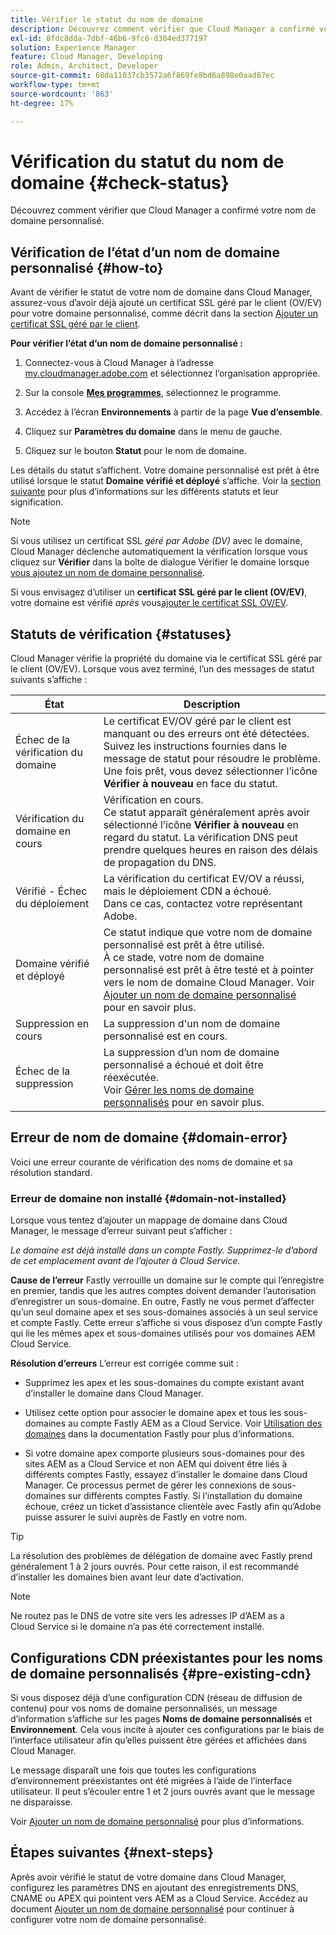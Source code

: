 ```yaml
---
title: Vérifier le statut du nom de domaine
description: Découvrez comment vérifier que Cloud Manager a confirmé votre nom de domaine personnalisé.
exl-id: 8fdc8dda-7dbf-46b6-9fc6-d304ed377197
solution: Experience Manager
feature: Cloud Manager, Developing
role: Admin, Architect, Developer
source-git-commit: 68da11037cb3572a6f869fe8bd6a898e0aad87ec
workflow-type: tm+mt
source-wordcount: '863'
ht-degree: 17%

---
```



# Vérification du statut du nom de domaine {#check-status}

Découvrez comment vérifier que Cloud Manager a confirmé votre nom de domaine personnalisé.

## Vérification de l’état d’un nom de domaine personnalisé {#how-to}

Avant de vérifier le statut de votre nom de domaine dans Cloud Manager, assurez-vous d’avoir déjà ajouté un certificat SSL géré par le client (OV/EV) pour votre domaine personnalisé, comme décrit dans la section [Ajouter un certificat SSL géré par le client](/help/implementing/cloud-manager/managing-ssl-certifications/add-ssl-certificate.md##add-customer-managed-ssl-cert).

**Pour vérifier l’état d’un nom de domaine personnalisé :**

1. Connectez-vous à Cloud Manager à l’adresse [my.cloudmanager.adobe.com](https://my.cloudmanager.adobe.com/) et sélectionnez l’organisation appropriée.

1. Sur la console **[Mes programmes](/help/implementing/cloud-manager/navigation.md#my-programs)**, sélectionnez le programme.

1. Accédez à l’écran **Environnements** à partir de la page **Vue d’ensemble**.

1. Cliquez sur **Paramètres du domaine** dans le menu de gauche.

1. Cliquez sur le bouton **Statut** pour le nom de domaine.

Les détails du statut s’affichent. Votre domaine personnalisé est prêt à être utilisé lorsque le statut **Domaine vérifié et déployé** s’affiche. Voir la [section suivante](#statuses) pour plus d’informations sur les différents statuts et leur signification.

>[!NOTE]
>
>Si vous utilisez un certificat SSL *géré par Adobe (DV)* avec le domaine, Cloud Manager déclenche automatiquement la vérification lorsque vous cliquez sur **Vérifier** dans la boîte de dialogue Vérifier le domaine lorsque [vous ajoutez un nom de domaine personnalisé](/help/implementing/cloud-manager/custom-domain-names/add-custom-domain-name.md).
>
>Si vous envisagez d’utiliser un **certificat SSL géré par le client (OV/EV)**, votre domaine est vérifié *après* vous [&#x200B; ajouter le certificat SSL OV/EV](/help/implementing/cloud-manager/managing-ssl-certifications/add-ssl-certificate.md).


## Statuts de vérification {#statuses}

Cloud Manager vérifie la propriété du domaine via le certificat SSL géré par le client (OV/EV). Lorsque vous avez terminé, l’un des messages de statut suivants s’affiche :

| État | Description |
| --- | --- |
| Échec de la vérification du domaine | Le certificat EV/OV géré par le client est manquant ou des erreurs ont été détectées.<br> Suivez les instructions fournies dans le message de statut pour résoudre le problème. Une fois prêt, vous devez sélectionner l’icône **Vérifier à nouveau** en face du statut. |
| Vérification du domaine en cours | Vérification en cours.<br>Ce statut apparaît généralement après avoir sélectionné l’icône **Vérifier à nouveau** en regard du statut. La vérification DNS peut prendre quelques heures en raison des délais de propagation du DNS. |
| Vérifié - Échec du déploiement | La vérification du certificat EV/OV a réussi, mais le déploiement CDN a échoué.<br>Dans ce cas, contactez votre représentant Adobe. |
| Domaine vérifié et déployé | Ce statut indique que votre nom de domaine personnalisé est prêt à être utilisé.<br>À ce stade, votre nom de domaine personnalisé est prêt à être testé et à pointer vers le nom de domaine Cloud Manager. Voir [Ajouter un nom de domaine personnalisé](/help/implementing/cloud-manager/custom-domain-names/add-custom-domain-name.md) pour en savoir plus. |
| Suppression en cours | La suppression d&#39;un nom de domaine personnalisé est en cours. |
| Échec de la suppression | La suppression d’un nom de domaine personnalisé a échoué et doit être réexécutée.<br>Voir [Gérer les noms de domaine personnalisés](/help/implementing/cloud-manager/custom-domain-names/managing-custom-domain-names.md) pour en savoir plus. |


## Erreur de nom de domaine {#domain-error}

Voici une erreur courante de vérification des noms de domaine et sa résolution standard.

### Erreur de domaine non installé {#domain-not-installed}

<!-- This error may occur during domain validation of the EV/OV certificate even after you have checked that the certificate has been updated appropriately. -->

Lorsque vous tentez d’ajouter un mappage de domaine dans Cloud Manager, le message d’erreur suivant peut s’afficher :

*Le domaine est déjà installé dans un compte Fastly. Supprimez-le d’abord de cet emplacement avant de l’ajouter à Cloud Service.*

<!-- This message indicates that the domain is currently associated with a different Fastly account—typically outside of Adobe's control. To proceed, the domain must be disassociated from the other account before it can be added to the Adobe-managed Cloud Service. This issue usually occurs when the same domain is already mapped to a different origin in a non-Adobe Fastly configuration. -->

**Cause de l’erreur**
Fastly verrouille un domaine sur le compte qui l’enregistre en premier, tandis que les autres comptes doivent demander l’autorisation d’enregistrer un sous-domaine. En outre, Fastly ne vous permet d’affecter qu’un seul domaine apex et ses sous-domaines associés à un seul service et compte Fastly. Cette erreur s’affiche si vous disposez d’un compte Fastly qui lie les mêmes apex et sous-domaines utilisés pour vos domaines AEM Cloud Service.

**Résolution d’erreurs**
L’erreur est corrigée comme suit :

* Supprimez les apex et les sous-domaines du compte existant avant d’installer le domaine dans Cloud Manager.

* Utilisez cette option pour associer le domaine apex et tous les sous-domaines au compte Fastly AEM as a Cloud Service. Voir [Utilisation des domaines](https://www.fastly.com/documentation/guides/getting-started/domains/working-with-domains/working-with-domains/) dans la documentation Fastly pour plus d’informations.

* Si votre domaine apex comporte plusieurs sous-domaines pour des sites AEM as a Cloud Service et non AEM qui doivent être liés à différents comptes Fastly, essayez d’installer le domaine dans Cloud Manager. Ce processus permet de gérer les connexions de sous-domaines sur différents comptes Fastly. Si l’installation du domaine échoue, créez un ticket d’assistance clientèle avec Fastly afin qu’Adobe puisse assurer le suivi auprès de Fastly en votre nom.

>[!TIP]
>
>La résolution des problèmes de délégation de domaine avec Fastly prend généralement 1 à 2 jours ouvrés. Pour cette raison, il est recommandé d’installer les domaines bien avant leur date d’activation.

>[!NOTE]
>
>Ne routez pas le DNS de votre site vers les adresses IP d’AEM as a Cloud Service si le domaine n’a pas été correctement installé.

## Configurations CDN préexistantes pour les noms de domaine personnalisés {#pre-existing-cdn}

Si vous disposez déjà d’une configuration CDN (réseau de diffusion de contenu) pour vos noms de domaine personnalisés, un message d’information s’affiche sur les pages **Noms de domaine personnalisés** et **Environnement**. Cela vous incite à ajouter ces configurations par le biais de l’interface utilisateur afin qu’elles puissent être gérées et affichées dans Cloud Manager.

Le message disparaît une fois que toutes les configurations d’environnement préexistantes ont été migrées à l’aide de l’interface utilisateur. Il peut s’écouler entre 1 et 2 jours ouvrés avant que le message ne disparaisse.

Voir [Ajouter un nom de domaine personnalisé](/help/implementing/cloud-manager/custom-domain-names/add-custom-domain-name.md) pour plus d’informations.

## Étapes suivantes {#next-steps}

Après avoir vérifié le statut de votre domaine dans Cloud Manager, configurez les paramètres DNS en ajoutant des enregistrements DNS, CNAME ou APEX qui pointent vers AEM as a Cloud Service. Accédez au document [Ajouter un nom de domaine personnalisé](/help/implementing/cloud-manager/custom-domain-names/add-custom-domain-name.md) pour continuer à configurer votre nom de domaine personnalisé.
